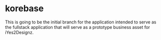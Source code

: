 # korebase
This is going to be the initial branch for the application intended to serve as the fullstack application that will serve as a prototype business asset for iYes2Designz.
